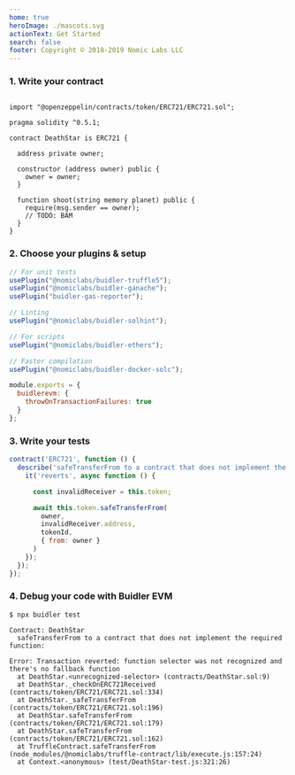 ```yaml
---
home: true 
heroImage: ./mascots.svg
actionText: Get Started
search: false
footer: Copyright © 2018-2019 Nomic Labs LLC
---
```

<div>

  <div class="example-1">
  <h3>1. Write your contract</h3>

  ```solidity

  import "@openzeppelin/contracts/token/ERC721/ERC721.sol";

  pragma solidity ^0.5.1;
      
  contract DeathStar is ERC721 {

    address private owner;

    constructor (address owner) public {
      owner = owner;
    }

    function shoot(string memory planet) public {
      require(msg.sender == owner);
      // TODO: BAM
    }
  }

  ```

  </div>


  <div class="example-2">
  <h3>2. Choose your plugins & setup</h3>

  ```js
  // For unit tests
  usePlugin("@nomiclabs/buidler-truffle5");
  usePlugin("@nomiclabs/buidler-ganache");
  usePlugin("buidler-gas-reporter");

  // Linting
  usePlugin("@nomiclabs/buidler-solhint");

  // For scripts
  usePlugin("@nomiclabs/buidler-ethers");
  
  // Faster compilation
  usePlugin("@nomiclabs/buidler-docker-solc");

  module.exports = {
    buidlerevm: {
      throwOnTransactionFailures: true
    }
  };
  ```

  </div>

  <div class="clear"></div>

  <div class="example-3">
  <h3>3. Write your tests</h3>

```js
contract('ERC721', function () {
  describe('safeTransferFrom to a contract that does not implement the required function', function () {
    it('reverts', async function () {

      const invalidReceiver = this.token;

      await this.token.safeTransferFrom(
        owner,
        invalidReceiver.address,
        tokenId,
        { from: owner }
      )        
    });
  });
});
```

  </div>


  <div class="example-4">
  <h3>4. Debug your code with Buidler EVM</h3>

  ```
$ npx buidler test

Contract: DeathStar
    safeTransferFrom to a contract that does not implement the required function:

Error: Transaction reverted: function selector was not recognized and there's no fallback function
    at DeathStar.<unrecognized-selector> (contracts/DeathStar.sol:9)
    at DeathStar._checkOnERC721Received (contracts/token/ERC721/ERC721.sol:334)
    at DeathStar._safeTransferFrom (contracts/token/ERC721/ERC721.sol:196)
    at DeathStar.safeTransferFrom (contracts/token/ERC721/ERC721.sol:179)
    at DeathStar.safeTransferFrom (contracts/token/ERC721/ERC721.sol:162)
    at TruffleContract.safeTransferFrom (node_modules/@nomiclabs/truffle-contract/lib/execute.js:157:24)
    at Context.<anonymous> (test/DeathStar-test.js:321:26)


  ```

  </div>
  <div class="clear"></div>
</div>
